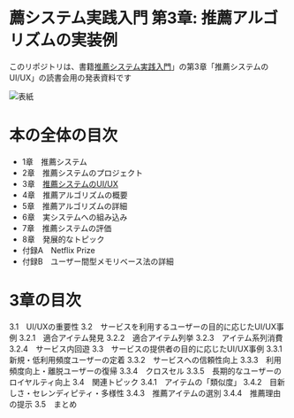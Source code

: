 # 薦システム実践入門 第3章: 推薦アルゴリズムの実装例
このリポジトリは、書籍[推薦システム実践入門](https://www.oreilly.co.jp/books/9784873119663/)」の第3章「推薦システムのUI/UX」の読書会用の発表資料です

![表紙](https://www.oreilly.co.jp/books/images/picture_large978-4-87311-966-3.jpeg)

# 本の全体の目次
- 1章　推薦システム
- 2章　推薦システムのプロジェクト
- 3章　[推薦システムのUI/UX](Charpter3.md)
- 4章　推薦アルゴリズムの概要
- 5章　推薦アルゴリズムの詳細
- 6章　実システムへの組み込み
- 7章　推薦システムの評価
- 8章　発展的なトピック
- 付録A　Netflix Prize
- 付録B　ユーザー間型メモリベース法の詳細


# 3章の目次
   3.1　UI/UXの重要性
    3.2　サービスを利用するユーザーの目的に応じたUI/UX事例
        3.2.1　適合アイテム発見
        3.2.2　適合アイテム列挙
        3.2.3　アイテム系列消費
        3.2.4　サービス内回遊
    3.3　サービスの提供者の目的に応じたUI/UX事例
        3.3.1　新規・低利用頻度ユーザーの定着
        3.3.2　サービスへの信頼性向上
        3.3.3　利用頻度向上・離脱ユーザーの復帰
        3.3.4　クロスセル
        3.3.5　長期的なユーザーのロイヤルティ向上
    3.4　関連トピック
        3.4.1　アイテムの「類似度」
        3.4.2　目新しさ・セレンディピティ・多様性
        3.4.3　推薦アイテムの選別
        3.4.4　推薦理由の提示
    3.5　まとめ